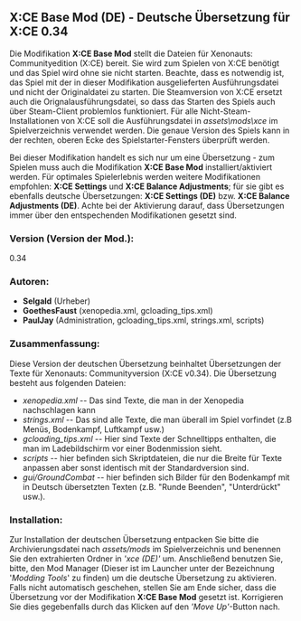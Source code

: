 ## X:CE Base Mod (DE) - Deutsche Übersetzung für X:CE 0.34

Die Modifikation **X:CE Base Mod** stellt die Dateien für Xenonauts: Communityedition (X:CE) bereit. Sie wird zum Spielen von X:CE benötigt und das Spiel wird ohne sie nicht starten. Beachte, dass es notwendig ist, das Spiel mit der in dieser Modifikation ausgelieferten Ausführungsdatei und nicht der Originaldatei zu starten. Die Steamversion von X:CE ersetzt auch die Orignalausführungsdatei, so dass das Starten des Spiels auch über Steam-Client problemlos funktioniert. Für alle Nicht-Steam-Installationen von  X:CE soll die Ausführungsdatei in *assets\mods\xce* im Spielverzeichnis verwendet werden. Die genaue Version des Spiels kann in der rechten, oberen Ecke des Spielstarter-Fensters überprüft werden.


Bei dieser Modifikation handelt es sich nur um eine Übersetzung - zum Spielen muss auch die Modifikation **X:CE Base Mod** installiert/aktiviert werden. Für optimales Spielerlebnis werden weitere Modifikationen empfohlen: **X:CE Settings** und **X:CE Balance Adjustments**; für sie gibt es ebenfalls deutsche Übersetzungen: **X:CE Settings (DE)** bzw. **X:CE Balance Adjustments (DE)**. Achte bei der Aktivierung darauf, dass Übersetzungen immer über den entspechenden Modifikationen gesetzt sind.


### Version (Version der Mod.):
0.34

### Autoren:
- **Selgald** (Urheber)
- **GoethesFaust** (xenopedia.xml, gcloading_tips.xml)
- **PaulJay** (Administration, gcloading_tips.xml, strings.xml, scripts)

### Zusammenfassung:
Diese Version der deutschen Übersetzung beinhaltet Übersetzungen der Texte für Xenonauts: Communityversion (X:CE v0.34). Die Übersetzung besteht aus folgenden Dateien:

- *xenopedia.xml* --  Das sind Texte, die man in der Xenopedia nachschlagen kann
- *strings.xml* --  Das sind alle Texte, die man überall im Spiel vorfindet (z.B Menüs, Bodenkampf, Luftkampf usw.)
- *gcloading_tips.xml* -- Hier sind Texte der Schnelltipps enthalten, die man im Ladebildschirm vor einer Bodenmission sieht.
- *scripts* -- hier befinden sich Skriptdateien, die nur die Breite für Texte anpassen aber sonst identisch mit der Standardversion sind.
- *gui/GroundCombat* -- hier befinden sich Bilder für den Bodenkampf mit in Deutsch übersetzten Texten (z.B. "Runde Beenden", "Unterdrückt" usw.).

### Installation:
Zur Installation der deutschen Übersetzung entpacken Sie bitte die Archivierungsdatei nach *assets/mods* im Spielverzeichnis und benennen Sie den extrahierten Ordner in *'xce (DE)'* um. Anschließend benutzen Sie, bitte, den Mod Manager (Dieser ist im Launcher unter der Bezeichnung '*Modding Tools*' zu finden) um die deutsche Übersetzung zu aktivieren. Falls nicht automatisch geschehen, stellen Sie am Ende sicher, dass die Übersetzung vor der Modifikation **X:CE Base Mod** gesetzt ist. Korrigieren Sie dies gegebenfalls durch das Klicken auf den *'Move Up'*-Button nach.
